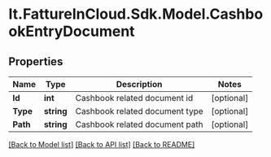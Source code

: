 # It.FattureInCloud.Sdk.Model.CashbookEntryDocument

## Properties

Name | Type | Description | Notes
------------ | ------------- | ------------- | -------------
**Id** | **int** | Cashbook related document id | [optional] 
**Type** | **string** | Cashbook related document type | [optional] 
**Path** | **string** | Cashbook related document path | [optional] 

[[Back to Model list]](../../README.md#documentation-for-models) [[Back to API list]](../../README.md#documentation-for-api-endpoints) [[Back to README]](../../README.md)

